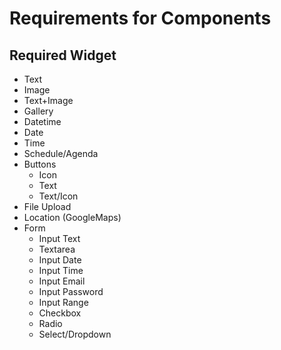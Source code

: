 # Requirements for Components

## Required Widget
- Text
- Image
- Text+Image
- Gallery
- Datetime
- Date
- Time
- Schedule/Agenda
- Buttons
  - Icon
  - Text
  - Text/Icon
- File Upload
- Location (GoogleMaps)
- Form
  - Input Text
  - Textarea
  - Input Date
  - Input Time
  - Input Email
  - Input Password
  - Input Range
  - Checkbox
  - Radio
  - Select/Dropdown
